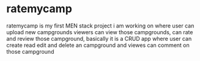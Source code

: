 # ratemycamp
ratemycamp is my first MEN stack project i am working on where user can upload new campgrounds viewers can view those campgrounds, can rate and review those campground, basically it is a CRUD app where user can create read edit and delete an campground and viewes can comment on those campground
